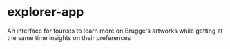 # explorer-app
An interface for tourists to learn more on Brugge's artworks while getting at the same time insights on their preferences
